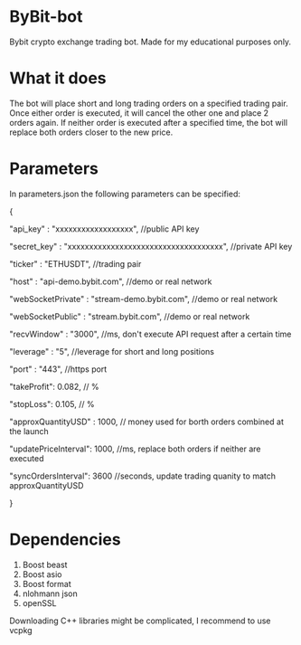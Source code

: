 # ByBit-bot

Bybit crypto exchange trading bot. Made for my educational purposes only.

# What it does

The bot will place short and long trading orders on a specified trading pair. Once either order is executed, it will cancel the other one and place 2 orders again. If neither order is executed after a specified time, the bot will replace both orders closer to the new price.

# Parameters

In parameters.json the following parameters can be specified:

{

  "api_key" : "xxxxxxxxxxxxxxxxxx", //public API key
  
  "secret_key" : "xxxxxxxxxxxxxxxxxxxxxxxxxxxxxxxxxxxx", //private API key
  
  "ticker" : "ETHUSDT", //trading pair
  
  "host" : "api-demo.bybit.com", //demo or real network
  
  "webSocketPrivate" : "stream-demo.bybit.com", //demo or real network
  
  "webSocketPublic" : "stream.bybit.com", //demo or real network
  
  "recvWindow" : "3000", //ms, don't execute API request after a certain time
  
  "leverage" : "5", //leverage for short and long positions
  
  "port" : "443", //https port
  
  "takeProfit": 0.082, // %

  "stopLoss": 0.105, // %
  
  "approxQuantityUSD" : 1000, // money used for borth orders combined at the launch
  
  "updatePriceInterval": 1000, //ms, replace both orders if neither are executed
  
  "syncOrdersInterval": 3600 //seconds, update trading quanity to match approxQuantityUSD
  
}


# Dependencies

1) Boost beast
2) Boost asio
3) Boost format
4) nlohmann json
5) openSSL

Downloading C++ libraries might be complicated, I recommend to use vcpkg
